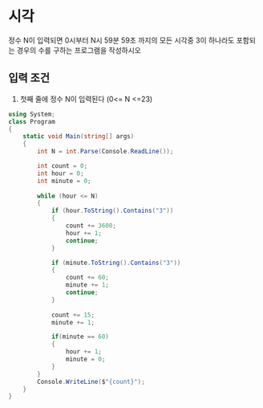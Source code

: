 <h1>시각</h1>

정수 N이 입력되면 0시부터 N시 59분 59초 까지의 모든 시각중 3이 하나라도 포함되는 경우의 수를 구하는 프로그램을 작성하시오
 
<h2>입력 조건</h2>

1. 첫째 줄에 정수 N이 입력된다 (0<= N <=23)

```cs
using System;
class Program
{
    static void Main(string[] args)
    {
        int N = int.Parse(Console.ReadLine());

        int count = 0;
        int hour = 0;
        int minute = 0;
        
        while (hour <= N)
        {
            if (hour.ToString().Contains("3"))
            {
                count += 3600;
                hour += 1;
                continue;
            }

            if (minute.ToString().Contains("3"))
            {
                count += 60;
                minute += 1;
                continue;
            }
            
            count += 15;
            minute += 1;

            if(minute == 60)
            {
                hour += 1;
                minute = 0;
            }
        }
        Console.WriteLine($"{count}");
    }
}
```
